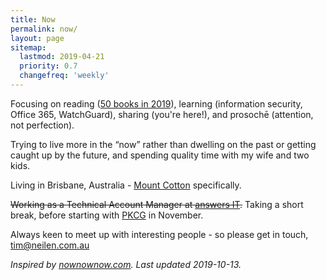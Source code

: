 ```yaml
---
title: Now
permalink: now/
layout: page
sitemap:
  lastmod: 2019-04-21
  priority: 0.7
  changefreq: 'weekly'
---
```

Focusing on reading ([50 books in 2019](https://www.goodreads.com/user/show/84711341-timothy-neilen)), learning (information security, Office 365, WatchGuard), sharing (you're here!), and prosochē (attention, not perfection).

Trying to live more in the “now” rather than dwelling on the past or getting caught up by the future, and spending quality time with my wife and two kids.

Living in Brisbane, Australia - [Mount Cotton](https://en.wikipedia.org/wiki/Mount_Cotton,_Queensland) specifically.

~~Working as a Technical Account Manager at [answers IT](https://answersit.com.au).~~ Taking a short break, before starting with [PKCG](https://www.pkcg.com.au) in November.

Always keen to meet up with interesting people - so please get in touch, [tim@neilen.com.au](mailto:tim@neilen.com.au?Subject=Let's%20catch%20up...)

*Inspired by [nownownow.com](https://nownownow.com). Last updated 2019-10-13.*

